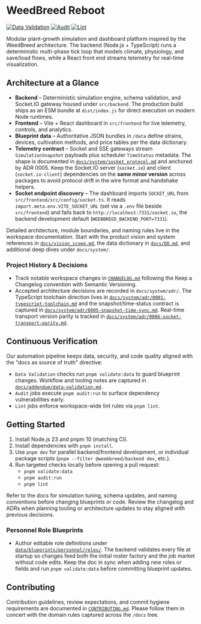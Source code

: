 # WeedBreed Reboot

[![Data Validation](https://github.com/WeedBreed/weebbreed-reboot/actions/workflows/data-validation.yml/badge.svg?branch=main&job=validate)](https://github.com/WeedBreed/weebbreed-reboot/actions/workflows/data-validation.yml)
[![Audit](https://github.com/WeedBreed/weebbreed-reboot/actions/workflows/data-validation.yml/badge.svg?branch=main&job=audit)](https://github.com/WeedBreed/weebbreed-reboot/actions/workflows/data-validation.yml)
[![Lint](https://github.com/WeedBreed/weebbreed-reboot/actions/workflows/data-validation.yml/badge.svg?branch=main&job=lint)](https://github.com/WeedBreed/weebbreed-reboot/actions/workflows/data-validation.yml)

Modular plant-growth simulation and dashboard platform inspired by the WeedBreed
architecture. The backend (Node.js + TypeScript) runs a deterministic
multi-phase tick loop that models climate, physiology, and save/load flows,
while a React front end streams telemetry for real-time visualization.

## Architecture at a Glance

- **Backend** – Deterministic simulation engine, schema validation, and
  Socket.IO gateway housed under `src/backend`. The production build ships as an
  ESM bundle at `dist/index.js` for direct execution on modern Node runtimes.
- **Frontend** – Vite + React dashboard in `src/frontend` for live telemetry,
  controls, and analytics.
- **Blueprint data** – Authoritative JSON bundles in `/data` define strains,
  devices, cultivation methods, and price tables per the data dictionary.
- **Telemetry contract** – Socket and SSE gateways stream
  `SimulationSnapshot` payloads plus scheduler `TimeStatus` metadata. The shape
  is documented in [`docs/system/socket_protocol.md`](docs/system/socket_protocol.md)
  and anchored by ADR 0005. Keep the Socket.IO server (`socket.io`) and client
  (`socket.io-client`) dependencies on the **same minor version** across
  packages to avoid protocol drift in the wire format and handshake helpers.
- **Socket endpoint discovery** – The dashboard imports `SOCKET_URL` from
  `src/frontend/src/config/socket.ts`. It reads `import.meta.env.VITE_SOCKET_URL`
  (set via a `.env` file beside `src/frontend`) and falls back to
  `http://localhost:7331/socket.io`, the backend development default
  (`WEEBBREED_BACKEND_PORT=7331`).

Detailed architecture, module boundaries, and naming rules live in the
workspace documentation. Start with the product vision and system references in
[`docs/vision_scope.md`](docs/vision_scope.md), the data dictionary in
[`docs/DD.md`](docs/DD.md), and additional deep dives under `docs/system/`.

### Project History & Decisions

- Track notable workspace changes in [`CHANGELOG.md`](CHANGELOG.md) following the
  Keep a Changelog convention with Semantic Versioning.
- Accepted architecture decisions are recorded in `docs/system/adr/`. The
  TypeScript toolchain direction lives in
  [`docs/system/adr/0001-typescript-toolchain.md`](docs/system/adr/0001-typescript-toolchain.md)
  and the snapshot/time-status contract is captured in
  [`docs/system/adr/0005-snapshot-time-sync.md`](docs/system/adr/0005-snapshot-time-sync.md).
  Real-time transport version parity is tracked in
  [`docs/system/adr/0006-socket-transport-parity.md`](docs/system/adr/0006-socket-transport-parity.md).

## Continuous Verification

Our automation pipeline keeps data, security, and code quality aligned with the
"docs as source of truth" directive:

- `Data Validation` checks run `pnpm validate:data` to guard blueprint changes.
  Workflow and tooling notes are captured in
  [`docs/addendum/data-validation.md`](docs/addendum/data-validation.md).
- `Audit` jobs execute `pnpm audit:run` to surface dependency vulnerabilities
  early.
- `Lint` jobs enforce workspace-wide lint rules via `pnpm lint`.

## Getting Started

1. Install Node.js 23 and pnpm 10 (matching CI).
2. Install dependencies with `pnpm install`.
3. Use `pnpm dev` for parallel backend/frontend development, or individual
   package scripts (`pnpm --filter @weebbreed/backend dev`, etc.).
4. Run targeted checks locally before opening a pull request:
   - `pnpm validate:data`
   - `pnpm audit:run`
   - `pnpm lint`

Refer to the docs for simulation tuning, schema updates, and naming conventions
before changing blueprints or code. Review the changelog and ADRs when planning
tooling or architecture updates to stay aligned with previous decisions.

### Personnel Role Blueprints

- Author editable role definitions under
  [`data/blueprints/personnel/roles/`](docs/system/personnel_roles_blueprint.md).
  The backend validates every file at startup so changes feed both the initial
  roster factory and the job market without code edits. Keep the doc in sync
  when adding new roles or fields and run `pnpm validate:data` before
  committing blueprint updates.

## Contributing

Contribution guidelines, review expectations, and commit hygiene requirements
are documented in [`CONTRIBUTING.md`](CONTRIBUTING.md). Please follow them in
concert with the domain rules captured across the `/docs` tree.
